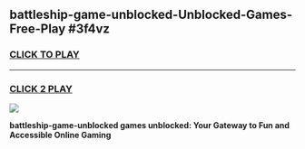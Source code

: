
## battleship-game-unblocked-Unblocked-Games-Free-Play #3f4vz
<h3>
<a href="https://us.freeplayer.one?title=battleship-game-unblocked&ref=9M">CLICK TO PLAY</a></h3>
<hr>

<h3>
<a href="https://us.freeplayer.one?title=battleship-game-unblocked&ref=9M">CLICK 2 PLAY</a>
  
</h3>

<a href="https://us.freeplayer.one?title=battleship-game-unblocked&ref=9M"><img src="https://clearcache.store/games.png"></a>


**battleship-game-unblocked games unblocked: Your Gateway to Fun and Accessible Online Gaming**
